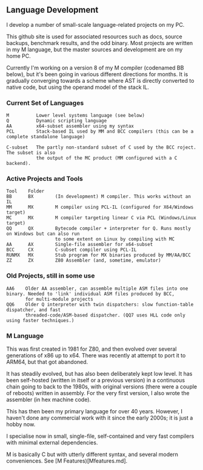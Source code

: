 ## Language Development

I develop a number of small-scale language-related projects on my PC.

This github site is used for associated resources such as docs, source backups, benchmark results, and the odd binary. Most projects are written in my M language, but the master sources and development are on my home PC.

Currently I'm working on a version 8 of my M compiler (codenamed BB below), but it's been going in various different directions for months.  It is gradually converging towards a scheme where AST is directly converted to native code, but using the operand model of the stack IL.

### Current Set of Languages
````
M          Lower level systems language (see below)
Q          Dynamic scripting language
AA         x64-subset assembler using my syntax
PCL        Stack-based IL used by MM and BCC compilers (this can be a complete standalone language)

C-subset   The partly non-standard subset of C used by the BCC roject. The subset is also
           the output of the MC product (MM configured with a C backend).
````

### Active Projects and Tools
````
Tool    Folder
BB      BX        (In development) M compiler. This works without an IL
MM      MX        M compiler using PCL-IL (configured for X64/Windows target)
MC      MX        M compiler targeting linear C via PCL (Windows/Linux target)
QQ      QX        Bytecode compiler + interpreter for Q. Runs mostly on Windows but can also run
                  to some extent on Linux by compiling with MC
AA      AX        Single-file assembler for x64-subset
BCC     CX        C-subset compiler using PCL-IL
RUNMX   MX        Stub program for MX binaries produced by MM/AA/BCC
ZZ      ZX        Z80 Assembler (and, sometime, emulator)
````

### Old Projects, still in some  use
````
AA6    Older AA assembler, can assemble multiple ASM files into one binary. Needed to 'link' individual ASM files produced by BCC,
       for multi-module projects
QQ6    Older Q interpreter with twin dispatchers: slow function-table dispatcher, and fast
       threaded-code/ASM-based dispatcher. (QQ7 uses HLL code only using faster techniques.)
````

### M Language

This was first created in 1981 for Z80, and then evolved over several generations of x86 up to x64. There was recently at attempt to port it to ARM64, but that got abandoned.

It has steadily evolved, but has also been deliberately kept low level. It has been self-hosted (written in itself or a previous version) in a continuous chain going to back to the 1980s, with original versions (there were a couple of reboots) written in assembly. For the very first version, I also wrote the assembler (in hex machine code).

This has then been my primary language for over 40 years. However, I haven't done any commercial work with it since the early 2000s; it is just a hobby now.

I specialise now in small, single-file, self-contained and very fast compilers with minimal external dependencies.

M is basically C but with utterly different syntax, and several modern conveniences. See [M Features)[Mfeatures.md].
